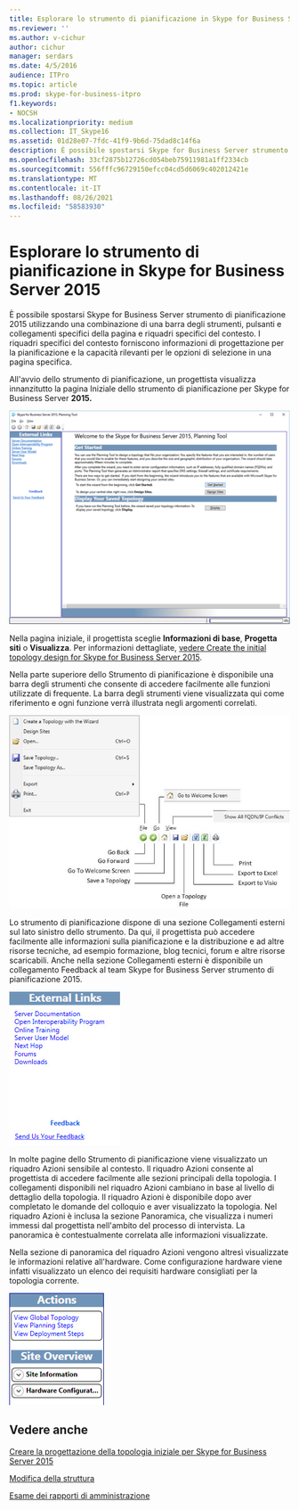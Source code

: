 ```yaml
---
title: Esplorare lo strumento di pianificazione in Skype for Business Server 2015
ms.reviewer: ''
ms.author: v-cichur
author: cichur
manager: serdars
ms.date: 4/5/2016
audience: ITPro
ms.topic: article
ms.prod: skype-for-business-itpro
f1.keywords:
- NOCSH
ms.localizationpriority: medium
ms.collection: IT_Skype16
ms.assetid: 01d28e07-7fdc-41f9-9b6d-75dad8c14f6a
description: È possibile spostarsi Skype for Business Server strumento di pianificazione 2015 utilizzando una combinazione di una barra degli strumenti, pulsanti e collegamenti specifici della pagina e riquadri specifici del contesto. I riquadri specifici del contesto forniscono informazioni di progettazione per la pianificazione e la capacità rilevanti per le opzioni di selezione in una pagina specifica.
ms.openlocfilehash: 33cf2875b12726cd054beb75911981a1ff2334cb
ms.sourcegitcommit: 556fffc96729150efcc04cd5d6069c402012421e
ms.translationtype: MT
ms.contentlocale: it-IT
ms.lasthandoff: 08/26/2021
ms.locfileid: "58583930"
---
```

# <a name="navigate-the-planning-tool-in-skype-for-business-server-2015"></a>Esplorare lo strumento di pianificazione in Skype for Business Server 2015

È possibile spostarsi Skype for Business Server strumento di pianificazione 2015 utilizzando una combinazione di una barra degli strumenti, pulsanti e collegamenti specifici della pagina e riquadri specifici del contesto. I riquadri specifici del contesto forniscono informazioni di progettazione per la pianificazione e la capacità rilevanti per le opzioni di selezione in una pagina specifica.

All'avvio dello strumento di pianificazione, un progettista visualizza innanzitutto la pagina Iniziale dello strumento di pianificazione per Skype for Business Server **2015.**

![Pagina iniziale dello strumento di pianificazione](../../media/Planning_Tool_Welcome.png)

Nella pagina iniziale, il progettista sceglie **Informazioni di base**, **Progetta siti** o **Visualizza**. Per informazioni dettagliate, [vedere Create the initial topology design for Skype for Business Server 2015](create-the-initial-design.md).

Nella parte superiore dello Strumento di pianificazione è disponibile una barra degli strumenti che consente di accedere facilmente alle funzioni utilizzate di frequente. La barra degli strumenti viene visualizzata qui come riferimento e ogni funzione verrà illustrata negli argomenti correlati.

![Barra degli strumenti dello strumento di pianificazione](../../media/Planning_Tool_Toolbar_Annotated.jpg)

Lo strumento di pianificazione dispone di una sezione Collegamenti esterni sul lato sinistro dello strumento. Da qui, il progettista può accedere facilmente alle informazioni sulla pianificazione e la distribuzione e ad altre risorse tecniche, ad esempio formazione, blog tecnici, forum e altre risorse scaricabili. Anche nella sezione Collegamenti esterni è disponibile un collegamento Feedback al team Skype for Business Server strumento di pianificazione 2015.

![Finestra di dialogo Collegamenti esterni dello strumento di pianificazione](../../media/Planning_Tool_External_Links_Dialog.jpg)

In molte pagine dello Strumento di pianificazione viene visualizzato un riquadro Azioni sensibile al contesto. Il riquadro Azioni consente al progettista di accedere facilmente alle sezioni principali della topologia. I collegamenti disponibili nel riquadro Azioni cambiano in base al livello di dettaglio della topologia. Il riquadro Azioni è disponibile dopo aver completato le domande del colloquio e aver visualizzato la topologia. Nel riquadro Azioni è inclusa la sezione Panoramica, che visualizza i numeri immessi dal progettista nell'ambito del processo di intervista. La panoramica è contestualmente correlata alle informazioni visualizzate.

Nella sezione di panoramica del riquadro Azioni vengono altresì visualizzate le informazioni relative all'hardware. Come configurazione hardware viene infatti visualizzato un elenco dei requisiti hardware consigliati per la topologia corrente.

![Riquadro Azioni dello strumento di pianificazione](../../media/Planning_Tool_Actions_Pane.jpg)

## <a name="see-also"></a>Vedere anche

[Creare la progettazione della topologia iniziale per Skype for Business Server 2015](create-the-initial-design.md)

[Modifica della struttura](/previous-versions/office/lync-server-2013/lync-server-2013-editing-the-design)

[Esame dei rapporti di amministrazione](/previous-versions/office/lync-server-2013/lync-server-2013-reviewing-the-administrator-reports)